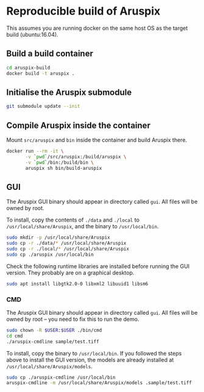 # Reproducible build of Aruspix

This assumes you are running docker on the same host OS as the target
build (ubuntu:16.04).


## Build a build container

``` bash
cd aruspix-build
docker build -t aruspix .
```

## Initialise the Aruspix submodule

``` bash
git submodule update --init
```

## Compile Aruspix inside the container

Mount `src/aruspix` and `bin` inside the container and build Aruspix
there.

``` bash
docker run --rm -it \
       -v `pwd`/src/aruspix:/build/aruspix \
       -v `pwd`/bin:/build/bin \
       aruspix sh bin/build-aruspix
```

## GUI

The Aruspix GUI binary should appear in directory called `gui`. All
files will be owned by root.

To install, copy the contents of `./data` and `./local` to
`/usr/local/share/Aruspix`, and the binary to `/usr/local/bin`.

``` bash
sudo mkdir -p /usr/local/share/Aruspix
sudo cp -r ./data/* /usr/local/share/Aruspix
sudo cp -r ./local/* /usr/local/share/Aruspix
sudo cp ./aruspix /usr/local/bin
```

Check the following runtime libraries are installed before running the
GUI version. They probably are on a graphical desktop.

``` bash
sudo apt install libgtk2.0-0 libxml2 libuuid1 libsm6
```

### CMD

The Aruspix GUI binary should appear in directory called `gui`. All
files will be owned by root – you need to fix this to run the demo.

``` bash
sudo chown -R $USER:$USER ./bin/cmd
cd cmd
./aruspix-cmdline sample/test.tiff
```

To install, copy the binary to `/usr/local/bin`. If you followed the
steps above to install the GUI version, the models are already
installed at `/usr/local/share/Aruspix/models`.

``` bash
sudo cp ./aruspix-cmdline /usr/local/bin
aruspix-cmdline -m /usr/local/share/Aruspix/models .sample/test.tiff
```
